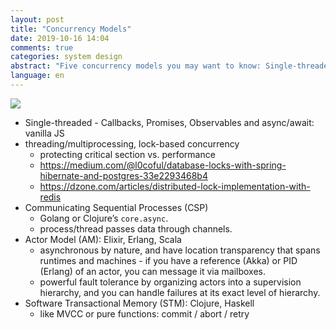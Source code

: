 ```yaml
---
layout: post
title: "Concurrency Models"
date: 2019-10-16 14:04
comments: true
categories: system design
abstract: "Five concurrency models you may want to know: Single-threaded; Multiprocessing and lock-based concurrency; Communicating Sequential Processes (CSP); Actor Model (AM); Software Transactional Memory (STM)."
language: en
---
```


![](https://res.cloudinary.com/dohtidfqh/image/upload/v1571262011/web-guiguio/Concurrency_Models_1.png)


* Single-threaded - Callbacks, Promises, Observables and async/await: vanilla JS
* threading/multiprocessing, lock-based concurrency
    * protecting critical section vs. performance
    * https://medium.com/@l0coful/database-locks-with-spring-hibernate-and-postgres-33e2293468b4
    * https://dzone.com/articles/distributed-lock-implementation-with-redis
* Communicating Sequential Processes (CSP)
	* Golang or Clojure’s `core.async`. 
	* process/thread passes data through channels.
* Actor Model (AM): Elixir, Erlang, Scala
	* asynchronous by nature, and have location transparency that spans runtimes and machines - if you have a reference (Akka) or PID (Erlang) of an actor, you can message it via mailboxes.
	* powerful fault tolerance by organizing actors into a supervision hierarchy, and you can handle failures at its exact level of hierarchy.
* Software Transactional Memory (STM): Clojure, Haskell
	* like MVCC or pure functions: commit / abort / retry 
